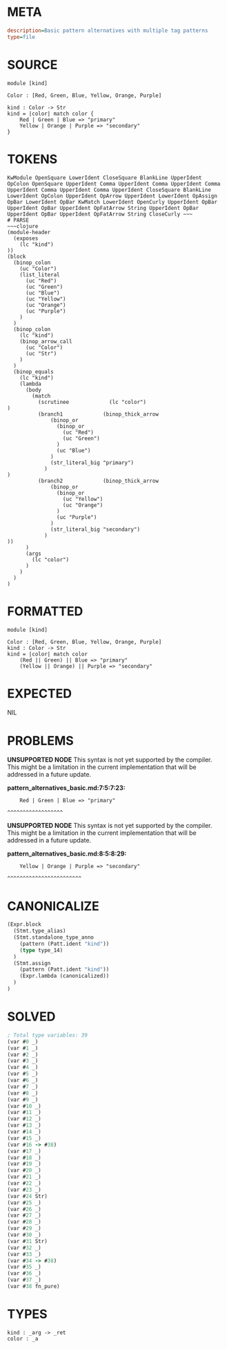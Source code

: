 # META
~~~ini
description=Basic pattern alternatives with multiple tag patterns
type=file
~~~
# SOURCE
~~~roc
module [kind]

Color : [Red, Green, Blue, Yellow, Orange, Purple]

kind : Color -> Str
kind = |color| match color {
    Red | Green | Blue => "primary"
    Yellow | Orange | Purple => "secondary"
}
~~~
# TOKENS
~~~text
KwModule OpenSquare LowerIdent CloseSquare BlankLine UpperIdent OpColon OpenSquare UpperIdent Comma UpperIdent Comma UpperIdent Comma UpperIdent Comma UpperIdent Comma UpperIdent CloseSquare BlankLine LowerIdent OpColon UpperIdent OpArrow UpperIdent LowerIdent OpAssign OpBar LowerIdent OpBar KwMatch LowerIdent OpenCurly UpperIdent OpBar UpperIdent OpBar UpperIdent OpFatArrow String UpperIdent OpBar UpperIdent OpBar UpperIdent OpFatArrow String CloseCurly ~~~
# PARSE
~~~clojure
(module-header
  (exposes
    (lc "kind")
))
(block
  (binop_colon
    (uc "Color")
    (list_literal
      (uc "Red")
      (uc "Green")
      (uc "Blue")
      (uc "Yellow")
      (uc "Orange")
      (uc "Purple")
    )
  )
  (binop_colon
    (lc "kind")
    (binop_arrow_call
      (uc "Color")
      (uc "Str")
    )
  )
  (binop_equals
    (lc "kind")
    (lambda
      (body
        (match
          (scrutinee             (lc "color")
)
          (branch1             (binop_thick_arrow
              (binop_or
                (binop_or
                  (uc "Red")
                  (uc "Green")
                )
                (uc "Blue")
              )
              (str_literal_big "primary")
            )
)
          (branch2             (binop_thick_arrow
              (binop_or
                (binop_or
                  (uc "Yellow")
                  (uc "Orange")
                )
                (uc "Purple")
              )
              (str_literal_big "secondary")
            )
))
      )
      (args
        (lc "color")
      )
    )
  )
)
~~~
# FORMATTED
~~~roc
module [kind]

Color : [Red, Green, Blue, Yellow, Orange, Purple]
kind : Color -> Str
kind = |color| match color
	(Red || Green) || Blue => "primary"
	(Yellow || Orange) || Purple => "secondary"
~~~
# EXPECTED
NIL
# PROBLEMS
**UNSUPPORTED NODE**
This syntax is not yet supported by the compiler.
This might be a limitation in the current implementation that will be addressed in a future update.

**pattern_alternatives_basic.md:7:5:7:23:**
```roc
    Red | Green | Blue => "primary"
```
    ^^^^^^^^^^^^^^^^^^


**UNSUPPORTED NODE**
This syntax is not yet supported by the compiler.
This might be a limitation in the current implementation that will be addressed in a future update.

**pattern_alternatives_basic.md:8:5:8:29:**
```roc
    Yellow | Orange | Purple => "secondary"
```
    ^^^^^^^^^^^^^^^^^^^^^^^^


# CANONICALIZE
~~~clojure
(Expr.block
  (Stmt.type_alias)
  (Stmt.standalone_type_anno
    (pattern (Patt.ident "kind"))
    (type type_14)
  )
  (Stmt.assign
    (pattern (Patt.ident "kind"))
    (Expr.lambda (canonicalized))
  )
)
~~~
# SOLVED
~~~clojure
; Total type variables: 39
(var #0 _)
(var #1 _)
(var #2 _)
(var #3 _)
(var #4 _)
(var #5 _)
(var #6 _)
(var #7 _)
(var #8 _)
(var #9 _)
(var #10 _)
(var #11 _)
(var #12 _)
(var #13 _)
(var #14 _)
(var #15 _)
(var #16 -> #38)
(var #17 _)
(var #18 _)
(var #19 _)
(var #20 _)
(var #21 _)
(var #22 _)
(var #23 _)
(var #24 Str)
(var #25 _)
(var #26 _)
(var #27 _)
(var #28 _)
(var #29 _)
(var #30 _)
(var #31 Str)
(var #32 _)
(var #33 _)
(var #34 -> #38)
(var #35 _)
(var #36 _)
(var #37 _)
(var #38 fn_pure)
~~~
# TYPES
~~~roc
kind : _arg -> _ret
color : _a
~~~
